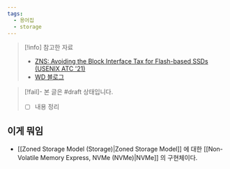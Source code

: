 ```yaml
---
tags:
  - 용어집
  - storage
---
```

> [!info] 참고한 자료
> - [ZNS: Avoiding the Block Interface Tax for Flash-based SSDs (USENIX ATC '21)](https://www.usenix.org/system/files/atc21-bjorling.pdf)
> - [WD 블로그](https://blog.westerndigital.com/what-is-zoned-storage-initiative/)

> [!fail]- 본 글은 #draft 상태입니다.
> - [ ] 내용 정리

## 이게 뭐임

- [[Zoned Storage Model (Storage)|Zoned Storage Model]] 에 대한 [[Non-Volatile Memory Express, NVMe (NVMe)|NVMe]] 의 구현체이다.

